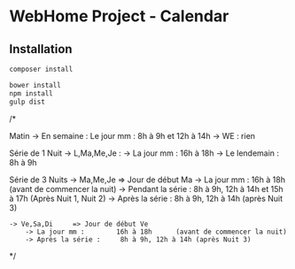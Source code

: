 # WebHome Project - Calendar

## Installation

```sh
composer install
```

```sh
bower install
npm install
gulp dist
```


/*

Matin
    -> En semaine : Le jour mm : 8h à 9h et 12h à 14h
    -> WE : rien

Série de 1  Nuit
    -> L,Ma,Me,Je :
        -> La jour mm :        16h à 18h
        -> Le lendemain :       8h à 9h

Série de 3 Nuits
    -> Ma,Me,Je    => Jour de début Ma
        -> La jour mm :        16h à 18h      (avant de commencer la nuit)
        -> Pendant la série :   8h à 9h, 12h à 14h et 15h à 17h (Après Nuit 1, Nuit 2)
        -> Après la série :     8h à 9h, 12h à 14h (après Nuit 3)

    -> Ve,Sa,Di     => Jour de début Ve
        -> La jour mm :        16h à 18h      (avant de commencer la nuit)
        -> Après la série :     8h à 9h, 12h à 14h (après Nuit 3)

*/